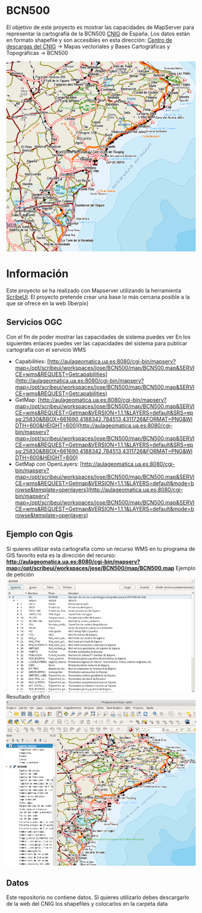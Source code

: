 # BCN500

El objetivo de este proyecto es mostrar las capacidades de MapServer para representar la cartografía de la BCN500 [CNIG](http://centrodedescargas.cnig.es/CentroDescargas/index.jsp) de España.
Los  datos están en formato shapefile y son accesibles en esta dirección:
[Centro de descargas del CNIG](http://centrodedescargas.cnig.es/CentroDescargas/index.jsp) -> Mapas vectoriales y Bases Cartográficas y Topográficas -> BCN500

![Ejemplo cartografía BCN400](https://github.com/josemamira/BCN500/blob/master/bcn500.png)

# Información

Este proyecto se ha realizado con Mapserver utilizando la herramienta [ScribeUI](http://scribeui.org/). El proyecto pretende crear una base lo más cercana posible a la que se ofrece en la web (Iberpix)

## Servicios OGC

Con el fin de poder mostrar las capacidades de sistema puedes ver En los siguientes enlaces puedes ver las capacidades del sistema para publicar cartografía con el servicio WMS

 - Capabilities: [http://aulageomatica.ua.es:8080/cgi-bin/mapserv?map=/opt/scribeui/workspaces/jose/BCN500/map/BCN500.map&SERVICE=wms&REQUEST=Getcapabilities](http://aulageomatica.ua.es:8080/cgi-bin/mapserv?map=/opt/scribeui/workspaces/jose/BCN500/map/BCN500.map&SERVICE=wms&REQUEST=Getcapabilities)
 - GetMap: [http://aulageomatica.ua.es:8080/cgi-bin/mapserv?map=/opt/scribeui/workspaces/jose/BCN500/map/BCN500.map&SERVICE=wms&REQUEST=Getmap&VERSION=1.1.1&LAYERS=default&SRS=epsg:25830&BBOX=661690,4188342,784513,4311726&FORMAT=PNG&WIDTH=600&HEIGHT=600](http://aulageomatica.ua.es:8080/cgi-bin/mapserv?map=/opt/scribeui/workspaces/jose/BCN500/map/BCN500.map&SERVICE=wms&REQUEST=Getmap&VERSION=1.1.1&LAYERS=default&SRS=epsg:25830&BBOX=661690,4188342,784513,4311726&FORMAT=PNG&WIDTH=600&HEIGHT=600)
 - GetMap con OpenLayers: [http://aulageomatica.ua.es:8080/cgi-bin/mapserv?map=/opt/scribeui/workspaces/jose/BCN500/map/BCN500.map&SERVICE=wms&REQUEST=Getmap&VERSION=1.1.1&LAYERS=default&mode=browse&template=openlayers](http://aulageomatica.ua.es:8080/cgi-bin/mapserv?map=/opt/scribeui/workspaces/jose/BCN500/map/BCN500.map&SERVICE=wms&REQUEST=Getmap&VERSION=1.1.1&LAYERS=default&mode=browse&template=openlayers)

## Ejemplo con Qgis

Si quieres utilizar esta cartografía como un recurso WMS en tu programa de GIS favorito esta es la dirección del recurso:
**http://aulageomatica.ua.es:8080/cgi-bin/mapserv?map=/opt/scribeui/workspaces/jose/BCN500/map/BCN500.map**
Ejemplo de petición
![enter image description here](https://github.com/josemamira/BCN500/blob/master/qgis1.png)
Resultado gráfico
![enter image description here](https://github.com/josemamira/BCN500/blob/master/qgis2.png)

## Datos

Este repositorio no contiene datos. Sí quieres utilizarlo debes descargarlo de la web del CNIG los shapefiles y colocarlos en la carpeta data
